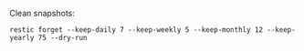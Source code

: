 Clean snapshots:

```
restic forget --keep-daily 7 --keep-weekly 5 --keep-monthly 12 --keep-yearly 75 --dry-run
```
